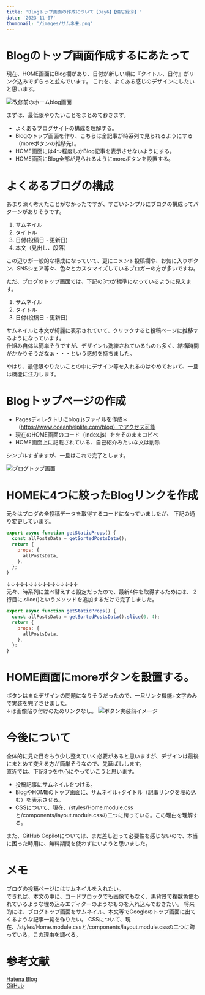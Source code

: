 ```yaml
---
title: 'Blogトップ画面の作成について【Day6】【備忘録⑤】'
date: '2023-11-07'
thumbnail: '/images/サムネ未.png'
---
```

# Blogのトップ画面作成するにあたって
現在、HOME画面にBlog欄があり、日付が新しい順に『タイトル、日付』がリンク込みでずらっと並んでいます。
これを、よくある感じのデザインにしたいと思います。

![改修前のホームblog画面](/images/ホームのBlog画面改修前.png)

まずは、最低限やりたいことをまとめておきます。
- よくあるブログサイトの構成を理解する。
- Blogのトップ画面を作り、こちらは全記事が時系列で見られるようにする（moreボタンの推移先）。
- HOME画面には4つ程度しかBlog記事を表示させないようにする。
- HOME画面にBlog全部が見られるようにmoreボタンを設置する。

# よくあるブログの構成
あまり深く考えたことがなかったですが、すごいシンプルにブログの構成ってパターンがありそうです。  
1. サムネイル
2. タイトル
3. 日付(投稿日・更新日)
4. 本文（見出し、段落）

この辺りが一般的な構成になっていて、更にコメント投稿欄や、お気に入りボタン、SNSシェア等々、色々とカスタマイズしているブロガーの方が多いですね。

ただ、ブログのトップ画面では、下記の3つが標準になっているように見えます。
1. サムネイル
2. タイトル
3. 日付(投稿日・更新日)

サムネイルと本文が綺麗に表示されていて、クリックすると投稿ページに推移するようになっています。  
仕組み自体は簡単そうですが、デザインも洗練されているものも多く、結構時間がかかりそうだなぁ・・・という感想を持ちました。

やはり、最低限やりたいことの中にデザイン等を入れるのはやめておいて、一旦は機能に注力します。

# Blogトップページの作成
- Pagesディレクトリにblog.jsファイルを作成＊（https://www.oceanhelplife.com/blog）でアクセス可能
- 現在のHOME画面のコード（index.js）ををそのままコピペ
- HOME画面上に記載されている、自己紹介みたいな文は削除

シンプルすぎますが、一旦はこれで完了とします。

![ブログトップ画面](/images/ブログトップ画面スクショ.png)

# HOMEに4つに絞ったBlogリンクを作成
元々はブログの全投稿データを取得するコードになっていましたが、
下記の通り変更しています。
```js 
export async function getStaticProps() {
  const allPostsData = getSortedPostsData();
  return {
    props: {
      allPostsData,
    },
  };
}
```
↓↓↓↓↓↓↓↓↓↓↓↓↓↓↓↓  
元々、時系列に並べ替えする設定だったので、最新4件を取得するためには、
2行目に.slice()というメソッドを追加するだけで完了しました。
```js
export async function getStaticProps() {
  const allPostsData = getSortedPostsData().slice(0, 4);
  return {
    props: {
      allPostsData,
    },
  };
}
```

# HOME画面にmoreボタンを設置する。
ボタンはまたデザインの問題になりそうだったので、一旦リンク機能+文字のみで実装を完了させました。  
↓は画像貼り付けのためリンクなし。
![ボタン実装前イメージ](/images/ブログ一覧ボタン.png)


# 今後について
全体的に見た目をもう少し整えていく必要があると思いますが、デザインは最後にまとめて変える方が簡単そうなので、先延ばしします。  
直近では、下記3つを中心にやっていこうと思います。
- 投稿記事にサムネイルをつける。
- BlogやHOMEのトップ画面に、サムネイル+タイトル（記事リンクを埋め込む）を表示させる。
- CSSについて、現在、/styles/Home.module.cssと/components/layout.module.cssの二つに跨っている。この理由を理解する。

また、GitHub Copilotについては、まだ差し迫って必要性を感じないので、本当に困った時用に、無料期間を使わずにいようと思いました。

# メモ
ブログの投稿ページにはサムネイルを入れたい。  
できれば、本文の中に、コードブロックでも画像でもなく、黒背景で複数色使われているような埋め込みエディターのようなものを入れ込んでおきたい。
将来的には、ブログトップ画面をサムネイル、本文等でGoogleのトップ画面に出てくるような記事一覧を作りたい。
CSSについて、現在、/styles/Home.module.cssと/components/layout.module.cssの二つに跨っている。この理由を調べる。

# 参考文献
[Hatena Blog](https://hatenablog.com/)  
[GitHub](https://github.com/OceanHelpLife/nextjs-blog)
